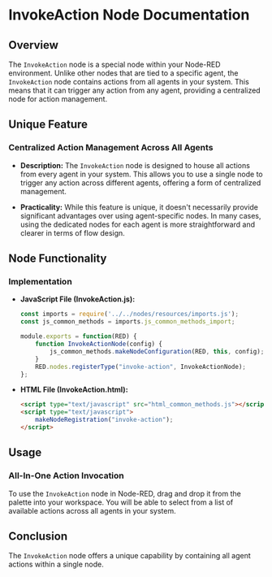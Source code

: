 # InvokeAction Node Documentation

## Overview

The `InvokeAction` node is a special node within your Node-RED environment. Unlike other nodes that are tied to a specific agent, the `InvokeAction` node contains actions from all agents in your system. This means that it can trigger any action from any agent, providing a centralized node for action management.

## Unique Feature

### Centralized Action Management Across All Agents

- **Description:** The `InvokeAction` node is designed to house all actions from every agent in your system. This allows you to use a single node to trigger any action across different agents, offering a form of centralized management.
  
- **Practicality:** While this feature is unique, it doesn't necessarily provide significant advantages over using agent-specific nodes. In many cases, using the dedicated nodes for each agent is more straightforward and clearer in terms of flow design.

## Node Functionality

### Implementation

- **JavaScript File (InvokeAction.js):**

    ```javascript
    const imports = require('../../nodes/resources/imports.js');
    const js_common_methods = imports.js_common_methods_import;

    module.exports = function(RED) {
        function InvokeActionNode(config) {
            js_common_methods.makeNodeConfiguration(RED, this, config);
        }
        RED.nodes.registerType("invoke-action", InvokeActionNode);
    };
    ```

- **HTML File (InvokeAction.html):**

    ```html
    <script type="text/javascript" src="html_common_methods.js"></script>
    <script type="text/javascript">
        makeNodeRegistration("invoke-action");
    </script>
    ```

## Usage

### All-In-One Action Invocation

To use the `InvokeAction` node in Node-RED, drag and drop it from the palette into your workspace. You will be able to select from a list of available actions across all agents in your system.



## Conclusion

The `InvokeAction` node offers a unique capability by containing all agent actions within a single node.
